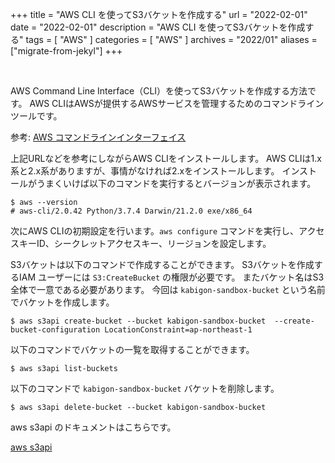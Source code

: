 +++
title =  "AWS CLI を使ってS3バケットを作成する"
url = "2022-02-01"
date = "2022-02-01"
description = "AWS CLI を使ってS3バケットを作成する"
tags = [
  "AWS"
]
categories = [
  "AWS"
]
archives = "2022/01"
aliases = ["migrate-from-jekyl"]
+++

<br>

AWS Command Line Interface（CLI）を使ってS3バケットを作成する方法です。
AWS CLIはAWSが提供するAWSサービスを管理するためのコマンドラインツールです。

参考: [AWS コマンドラインインターフェイス](https://aws.amazon.com/jp/cli/)

上記URLなどを参考にしながらAWS CLIをインストールします。
AWS CLIは1.x系と2.x系がありますが、事情がなければ2.xをインストールします。
インストールがうまくいけば以下のコマンドを実行するとバージョンが表示されます。

```
$ aws --version
# aws-cli/2.0.42 Python/3.7.4 Darwin/21.2.0 exe/x86_64
```

次にAWS CLIの初期設定を行います。`aws configure` コマンドを実行し、アクセスキーID、シークレットアクセスキー、リージョンを設定します。

S3バケットは以下のコマンドで作成することができます。
S3バケットを作成するIAM ユーザーには `S3:CreateBucket` の権限が必要です。
またバケット名はS3全体で一意である必要があります。
今回は `kabigon-sandbox-bucket` という名前でバケットを作成します。

```
$ aws s3api create-bucket --bucket kabigon-sandbox-bucket  --create-bucket-configuration LocationConstraint=ap-northeast-1
```

以下のコマンドでバケットの一覧を取得することができます。

```
$ aws s3api list-buckets
```

以下のコマンドで `kabigon-sandbox-bucket` バケットを削除します。

```
$ aws s3api delete-bucket --bucket kabigon-sandbox-bucket
```

aws s3api のドキュメントはこちらです。

[aws s3api](https://awscli.amazonaws.com/v2/documentation/api/latest/reference/s3api/index.html)

